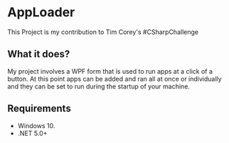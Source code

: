 # AppLoader
This Project is my contribution to Tim Corey's #CSharpChallenge 
## What it does?
My project involves a WPF form that is used to run apps at a click of a button. At this point apps can be added and ran all at once or individually and they can be set to run during the startup of your machine.
## Requirements
- Windows 10.
- .NET 5.0+
